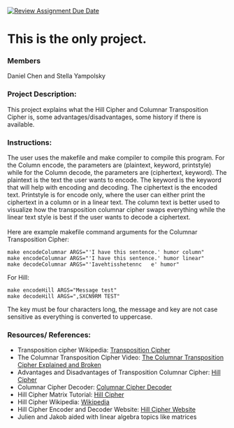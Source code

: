 [![Review Assignment Due Date](https://classroom.github.com/assets/deadline-readme-button-22041afd0340ce965d47ae6ef1cefeee28c7c493a6346c4f15d667ab976d596c.svg)](https://classroom.github.com/a/am3xLbu5)
# This is the only project.
 
### Members

Daniel Chen and Stella Yampolsky
       
### Project Description:

This project explains what the Hill Cipher and Columnar Transposition Cipher is, some advantages/disadvantages, some history if there is available. 
  
### Instructions:

The user uses the makefile and make compiler to compile this program. For the Column encode, the parameters are (plaintext, keyword, printstyle) while for the Column decode, the parameters are (ciphertext, keyword). The plaintext is the text the user wants to encode. The keyword is the keyword that will help with encoding and decoding. The ciphertext is the encoded text. Printstyle is for encode only, where the user can either print the ciphertext in a column or in a linear text. The column text is better used to visualize how the transposition columnar cipher swaps everything while the linear text style is best if the user wants to decode a ciphertext.  
</br>
Here are example makefile command arguments for the Columnar Transposition Cipher:
```
make encodeColumnar ARGS="'I have this sentence.' humor column"
make encodeColumnar ARGS="'I have this sentence.' humor linear"
make decodeColumnar ARGS="'Iavehtisshetennc   e' humor"
```
For Hill: 
```
make encodeHill ARGS="Message test"
make decodeHill ARGS=",SXCN9RM TEST"
```
The key must be four characters long, the message and key are not case sensitive as everything is converted to uppercase.


### Resources/ References:
* Transposition cipher Wikipedia: [Transposition Cipher](https://en.wikipedia.org/wiki/Transposition_cipher)</br>
* The Columnar Transposition Cipher Video: [The Columnar Transposition Cipher Explained and Broken](https://www.youtube.com/watch?v=FM50lnSC51c)</br>
* Advantages and Disadvantages of Transposition Columnar Cipher: [Hill Cipher](https://prezi.com/tzjqqlhkkvxf/columnar-transposition/)</br>
* Columnar Cipher Decoder: [Columnar Cipher Decoder](https://www.dcode.fr/columnar-transposition-cipher)</br>
* Hill Cipher Matrix Tutorial: [Hill Cipher](https://massey.limfinity.com/207/hillcipher.pdf)</br>
* Hill Cipher Wikipedia: [Wikipedia](https://en.wikipedia.org/wiki/Hill_cipher)</br>
* Hill Cipher Encoder and Decoder Website: [Hill Cipher Website](https://massey.limfinity.com/207/hillcipher.php)
* Julien and Jakob aided with linear algebra topics like matrices

